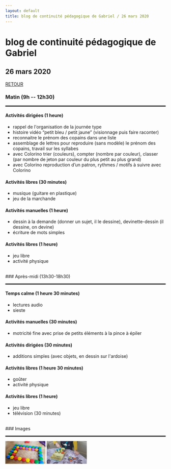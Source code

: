 ```yaml
---
layout: default
title: blog de continuité pédagogique de Gabriel / 26 mars 2020
---
```


<div class="starter-template">
    <h1>blog de continuité pédagogique de Gabriel</h1>
    <h2>26 mars 2020</h2>
</div>

[RETOUR](..)

### Matin (9h -- 12h30)
<HR style="border-top: 2px solid;">

#### <span class ="label label-success"><i class="glyphicon glyphicon-pencil"></i> Activités dirigées (1 heure)</span>

- rappel de l'organisation de la journée type
- histoire vidéo “petit bleu / petit jaune” (visionnage puis faire raconter)
- reconnaitre le prénom des copains dans une liste
- assemblage de lettres pour reproduire (sans modèle) le prénom des copains, travail sur les syllabes
- avec Colorino trier (couleurs), compter (nombre par couleur), classer (par nombre de jeton par couleur du plus petit au plus grand)
- avec Colorino reproduction d’un patron, rythmes / motifs à suivre avec Colorino

#### <span class ="label label-success"><i class="glyphicon glyphicon-send"></i> Activités libres (30 minutes)</span>

- musique (guitare en plastique)
- jeu de la marchande

#### <span class ="label label-success"><i class="glyphicon glyphicon-scissors"></i> Activités manuelles (1 heure)</span>

- dessin à la demande (donner un sujet, il le dessine), devinette-dessin (il dessine, on devine)
- écriture de mots simples

#### <span class ="label label-success"><i class="glyphicon glyphicon-send"></i> Activités libres (1 heure)</span>

- jeu libre
- activité physique

<BR>
### Après-midi (13h30-18h30)
<HR style="border-top: 2px solid;">

#### <span class ="label label-success"><i class="glyphicon glyphicon-bed"></i> Temps calme (1 heure 30 minutes)</span>

- lectures audio
- sieste

#### <span class ="label label-success"><i class="glyphicon glyphicon-scissors"></i> Activités manuelles (30 minutes)</span>

- motricité fine avec prise de petits éléments à la pince à épiler

#### <span class ="label label-success"><i class="glyphicon glyphicon-pencil"></i> Activités dirigées (30 minutes)</span>

- additions simples (avec objets, en dessin sur l'ardoise)

#### <span class ="label label-success"><i class="glyphicon glyphicon-send"></i> Activités libres (1 heure 30 minutes)</span>

- goûter
- activité physique

#### <span class ="label label-success"><i class="glyphicon glyphicon-send"></i> Activités libres (1 heure)</span>

- jeu libre
- télévision (30 minutes)

<BR>
### Images
<HR style="border-top: 2px solid;">

<A HREF="/gabriel/images/20200326-1.jpg"><IMG SRC="/gabriel/images/20200326-1.jpg" width="25%"></A>
<A HREF="/gabriel/images/20200326-2.jpg"><IMG SRC="/gabriel/images/20200326-2.jpg" width="25%"></A>


